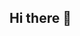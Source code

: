 ## Hi there 👋

<!--
**MihirPatel1711/MihirPatel1711** is a ✨ _special_ ✨ repository because its `README.md` (this file) appears on your GitHub profile.

Here are some ideas to get you started:

- 🔭 I’m currently working as a backend developer ...
- 🌱 I’m currently learning AWS ...
- 💬 Ask me about Fullstack development ...
- 📫 How to reach me: mihir1758@gmail.com...
- 😄 Pronouns: Mr. ...
-->
